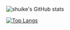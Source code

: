 ![shuike's GitHub stats](https://github-readme-stats.vercel.app/api?username=shuike&show_icons=true&count_private=true)

[![Top Langs](https://github-readme-stats.vercel.app/api/top-langs/?username=shuike&layout=compact)](https://github.com/anuraghazra/github-readme-stats)
